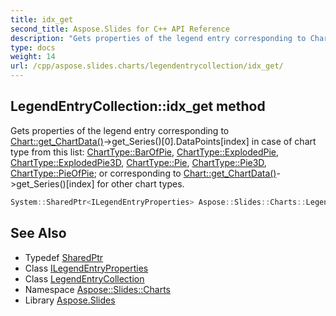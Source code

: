 ```yaml
---
title: idx_get
second_title: Aspose.Slides for C++ API Reference
description: "Gets properties of the legend entry corresponding to Chart::get_ChartData()->get_Series()[0].DataPoints[index] in case of chart type from this list: ChartType::BarOfPie, ChartType::ExplodedPie, ChartType::ExplodedPie3D, ChartType::Pie, ChartType::Pie3D, ChartType::PieOfPie; or corresponding to Chart::get_ChartData()->get_Series()[index] for other chart types."
type: docs
weight: 14
url: /cpp/aspose.slides.charts/legendentrycollection/idx_get/
---
```

## LegendEntryCollection::idx_get method


Gets properties of the legend entry corresponding to [Chart::get_ChartData()](../../chart/get_chartdata/)->get_Series()[0].DataPoints[index] in case of chart type from this list: [ChartType::BarOfPie](../../charttype/), [ChartType::ExplodedPie](../../charttype/), [ChartType::ExplodedPie3D](../../charttype/), [ChartType::Pie](../../charttype/), [ChartType::Pie3D](../../charttype/), [ChartType::PieOfPie](../../charttype/); or corresponding to [Chart::get_ChartData()](../../chart/get_chartdata/)->get_Series()[index] for other chart types.

```cpp
System::SharedPtr<ILegendEntryProperties> Aspose::Slides::Charts::LegendEntryCollection::idx_get(int32_t index) override
```

## See Also

* Typedef [SharedPtr](../../../system/sharedptr/)
* Class [ILegendEntryProperties](../../ilegendentryproperties/)
* Class [LegendEntryCollection](../)
* Namespace [Aspose::Slides::Charts](../../)
* Library [Aspose.Slides](../../../)
